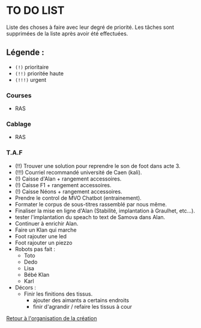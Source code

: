 # TO DO LIST


Liste des choses à faire avec leur degré de priorité. Les tâches sont supprimées de la liste après avoir été effectuées.

## Légende :

- `(!)` prioritaire
- `(!!)` prioritée haute
- `(!!!)` urgent


### Courses

- RAS

### Cablage

- RAS

### T.A.F

- (!!) Trouver une solution pour reprendre le son de foot dans acte 3.
- (!!!) Courriel recommandé université de Caen (kali).
- (!) Caisse d'Alan + rangement accessoires.
- (!) Caisse F1 + rangement accessoires.
- (!) Caisse Néons + rangement accessoires.
- Prendre le control de MVO Chatbot (entrainement).
- Formater le corpus de sous-titres rassemblé par nous même.
- Finaliser la mise en ligne d'Alan (Stabilité, implantation à Graulhet, etc...).
- tester l'implantation du speach to text de Samova dans Alan.
- Continuer à enrichir Alan.
- Faire un Klan qui marche
- Foot rajouter une led
- Foot rajouter un piezzo
- Robots pas fait :
    - Toto
    - Dedo
    - Lisa
    - Bébé Klan
    - Karl
- Décors :
    - Finir les finitions des tissus.
        - ajouter des aimants a certains endroits
        - finir d'agrandir / refaire les tissus à cour
        
[Retour à l'organisation de la création](.)
